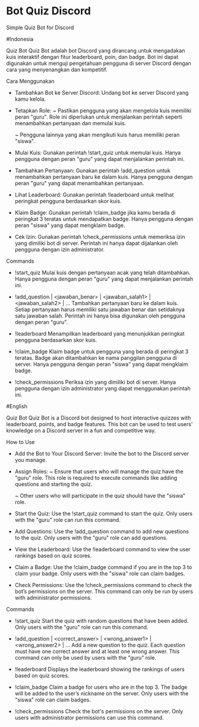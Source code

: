 # Bot Quiz Discord

Simple Quiz Bot for Discord

#Indonesia

Quiz Bot
Quiz Bot adalah bot Discord yang dirancang untuk mengadakan kuis interaktif dengan fitur leaderboard, poin, dan badge. Bot ini dapat digunakan untuk menguji pengetahuan pengguna di server Discord dengan cara yang menyenangkan dan kompetitif.

Cara Menggunakan

- Tambahkan Bot ke Server Discord: Undang bot ke server Discord yang kamu kelola.

- Tetapkan Role:
  ~ Pastikan pengguna yang akan mengelola kuis memiliki peran "guru". Role ini diperlukan untuk menjalankan perintah seperti menambahkan pertanyaan dan memulai kuis.

  ~ Pengguna lainnya yang akan mengikuti kuis harus memiliki peran "siswa".

- Mulai Kuis: Gunakan perintah !start_quiz untuk memulai kuis. Hanya pengguna dengan peran "guru" yang dapat menjalankan perintah ini.

- Tambahkan Pertanyaan: Gunakan perintah !add_question untuk menambahkan pertanyaan baru ke dalam kuis. Hanya pengguna dengan peran "guru" yang dapat menambahkan pertanyaan.

- Lihat Leaderboard: Gunakan perintah !leaderboard untuk melihat peringkat pengguna berdasarkan skor kuis.

- Klaim Badge: Gunakan perintah !claim_badge jika kamu berada di peringkat 3 teratas untuk mendapatkan badge. Hanya pengguna dengan peran "siswa" yang dapat mengklaim badge.

- Cek Izin: Gunakan perintah !check_permissions untuk memeriksa izin yang dimiliki bot di server. Perintah ini hanya dapat dijalankan oleh pengguna dengan izin administrator.

Commands

- !start_quiz
  Mulai kuis dengan pertanyaan acak yang telah ditambahkan. Hanya pengguna dengan peran "guru" yang dapat menjalankan perintah ini.

- !add_question <pertanyaan> | <jawaban_benar> | <jawaban_salah1> | <jawaban_salah2> | ...
  Tambahkan pertanyaan baru ke dalam kuis. Setiap pertanyaan harus memiliki satu jawaban benar dan setidaknya satu jawaban salah. Perintah ini hanya bisa digunakan oleh pengguna dengan peran "guru".

- !leaderboard
  Menampilkan leaderboard yang menunjukkan peringkat pengguna berdasarkan skor kuis.

- !claim_badge
  Klaim badge untuk pengguna yang berada di peringkat 3 teratas. Badge akan ditambahkan ke nama panggilan pengguna di server. Hanya pengguna dengan peran "siswa" yang dapat mengklaim badge.

- !check_permissions
  Periksa izin yang dimiliki bot di server. Hanya pengguna dengan izin administrator yang dapat menggunakan perintah ini.

#English

Quiz Bot
Quiz Bot is a Discord bot designed to host interactive quizzes with leaderboard, points, and badge features. This bot can be used to test users' knowledge on a Discord server in a fun and competitive way.

How to Use

- Add the Bot to Your Discord Server: Invite the bot to the Discord server you manage.

- Assign Roles:
  ~ Ensure that users who will manage the quiz have the "guru" role. This role is required to execute commands like adding questions and starting the quiz.

  ~ Other users who will participate in the quiz should have the "siswa" role.

- Start the Quiz: Use the !start_quiz command to start the quiz. Only users with the "guru" role can run this command.

- Add Questions: Use the !add_question command to add new questions to the quiz. Only users with the "guru" role can add questions.

- View the Leaderboard: Use the !leaderboard command to view the user rankings based on quiz scores.

- Claim a Badge: Use the !claim_badge command if you are in the top 3 to claim your badge. Only users with the "siswa" role can claim badges.

- Check Permissions: Use the !check_permissions command to check the bot’s permissions on the server. This command can only be run by users with administrator permissions.

Commands

- !start_quiz
  Start the quiz with random questions that have been added. Only users with the "guru" role can run this command.

- !add_question <question> | <correct_answer> | <wrong_answer1> | <wrong_answer2> | ...
  Add a new question to the quiz. Each question must have one correct answer and at least one wrong answer. This command can only be used by users with the "guru" role.

- !leaderboard
  Displays the leaderboard showing the rankings of users based on quiz scores.

- !claim_badge
  Claim a badge for users who are in the top 3. The badge will be added to the user’s nickname on the server. Only users with the "siswa" role can claim badges.

- !check_permissions
  Check the bot's permissions on the server. Only users with administrator permissions can use this command.

